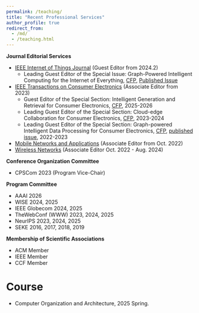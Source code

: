 ```yaml
---
permalink: /teaching/
title: "Recent Professional Services"
author_profile: true
redirect_from: 
  - /md/
  - /teaching.html
---
```


**Journal Editorial Services**

- [IEEE Internet of Things Journal](https://ieee-iotj.org/) (Guest Editor from 2024.2)
  -  Leading Guest Editor of the Special Issue: Graph-Powered Intelligent Computing for the Internet of Everything, [CFP](https://ieee-iotj.org/wp-content/uploads/2024/02/Graph_Powered_Computing.pdf), [Published Issue](https://ieeexplore.ieee.org/xpl/tocresult.jsp?isnumber=10874850&punumber=6488907)
- [IEEE Transactions on Consumer Electronics](https://ctsoc.ieee.org/publications/ieee-transactions-on-consumer-electronics.html) (Associate Editor from 2023)
  - Guest Editor of the Special Section: Intelligent Generation and Retrieval for Consumer Electronics, [CFP](https://ctsoc.ieee.org/images/TCE_FILES/Approved_CFP/April_2025/TCE_SS_CFP-Intelligent_Generation_and_Retrieval_for_Consumer_Electronics_-_V1_online.pdf), 2025-2026
  - Leading Guest Editor of the Special Section: Cloud-edge Collaboration for Consumer Electronics, [CFP](https://s3-us-west-2.amazonaws.com/clarivate-scholarone-prod-us-west-2-s1m-public/wwwRoot/prod1/societyimages/tce-ieee/TCE_SS_CFP_Cloud-edge%20Collaboration%20for%20Consumer%20Electronics.pdf), 2023-2024
  - Leading Guest Editor of the Special Section: Graph-powered Intelligent Data Processing for Consumer Electronics, [CFP](https://ctsoc.ieee.org/images/TCE_FILES/TCE_SS_CFP_Special_Section_on_Graph-powered_Intelligent_Data_Processing_for_Consumer_final.pdf), [published issue](https://ieeexplore.ieee.org/document/10659261), 2022-2023
- [Mobile Networks and Applications](https://www.springer.com/journal/11036) (Associate Editor from Oct. 2022)
- [Wireless Networks](https://www.springer.com/journal/11276) (Associate Editor Oct. 2022 - Aug. 2024)

**Conference Organization Committee**
- CPSCom 2023 (Program Vice-Chair) 

**Program Committee**
- AAAI 2026
- WISE 2024, 2025
- IEEE Globecom 2024, 2025
- TheWebConf (WWW) 2023, 2024, 2025
- NeurIPS 2023, 2024, 2025
- SEKE 2016, 2017, 2018, 2019

**Membership of Scientific Associations**
- ACM Member
- IEEE Member
- CCF Member

Course
======
- Computer Organization and Architecture, 2025 Spring.
